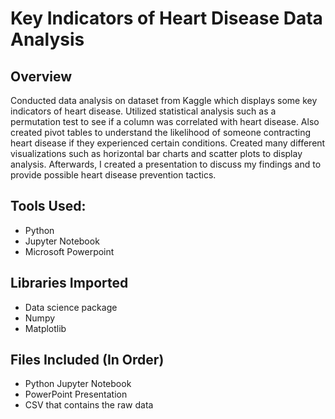 # Key Indicators of Heart Disease Data Analysis

## Overview
Conducted data analysis on dataset from Kaggle which displays some key indicators of heart disease. Utilized statistical analysis such as a permutation test to see if a column was correlated with heart disease. Also created pivot tables to understand the likelihood of someone contracting heart disease if they experienced certain conditions. Created many different visualizations such as horizontal bar charts and scatter plots to display analysis. Afterwards, I created a presentation to discuss my findings and to provide possible heart disease prevention tactics.

## Tools Used:
* Python
* Jupyter Notebook
* Microsoft Powerpoint

## Libraries Imported 
* Data science package
* Numpy
* Matplotlib

## Files Included (In Order)
* Python Jupyter Notebook
* PowerPoint Presentation
* CSV that contains the raw data
